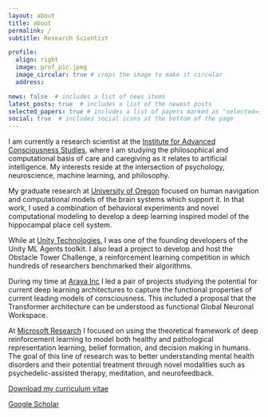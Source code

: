 ```yaml
---
layout: about
title: about
permalink: /
subtitle: Research Scientist

profile:
  align: right
  image: prof_pic.jpeg
  image_circular: true # crops the image to make it circular
  address:

news: false  # includes a list of news items
latest_posts: true  # includes a list of the newest posts
selected_papers: true # includes a list of papers marked as "selected={true}"
social: true  # includes social icons at the bottom of the page
---
```


I am currently a research scientist at the [Institute for Advanced Consciousness Studies](https://advancedconsciousness.org/), where I am studying the philosophical and computational basis of care and caregiving as it relates to artificial intelligence. My interests reside at the intersection of psychology, neuroscience, machine learning, and philosophy.

My graduate research at [University of Oregon](https://www.uoregon.edu/) focused on human navigation and computational models of the brain systems which support it. In that work, I used a combination of behavioral experiments and novel computational modeling to develop a deep learning inspired model of the hippocampal place cell system.

While at [Unity Technologies](https://unity.com/), I was one of the founding developers of the Unity ML Agents toolkit. I also lead a project to develop and host the Obstacle Tower Challenge, a reinforcement learning competition in which hundreds of researchers benchmarked their algorithms.

During my time at [Araya Inc](https://research.araya.org/) I led a pair of projects studying the potential for current deep learning architectures to capture the functional properties of current leading models of consciousness. This included a proposal that the Transformer architecture can be understood as functional Global Neuronal Workspace.

At [Microsoft Research](https://www.microsoft.com/en-us/research/) I focused on using the theoretical framework of deep reinforcement learning to model both healthy and pathological representation learning, belief formation, and decision making in humans. The goal of this line of research was to better understanding mental health disorders and their potential treatment through novel modalities such as psychedelic-assisted therapy, meditation, and neurofeedback.

[Download my curriculum vitae](/assets/pdf/juliani_cv.pdf)

[Google Scholar](https://scholar.google.com/citations?user=awjuliani)